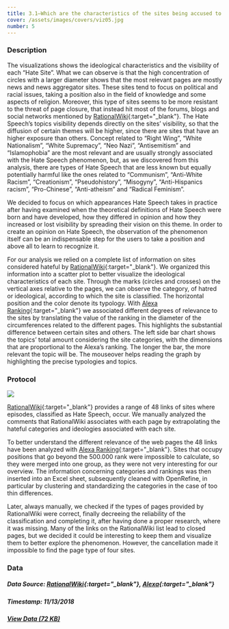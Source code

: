 ```yaml
---
title: 3.1—Which are the characteristics of the sites being accused to spread hate according to RationalWiki?
cover: /assets/images/covers/viz05.jpg
number: 5
---
```


### Description

The visualizations shows the ideological characteristics and the visibility of each “Hate Site”. What we can observe is that the high concentration of circles with a larger diameter shows that the most relevant pages are mostly news and news aggregator sites. These sites tend to focus on political and racial issues, taking a position also in the field of knowledge and some aspects of religion.
Moreover, this type of sites seems to be more resistant to the threat of page closure, that instead hit most of the forums, blogs and social networks mentioned by [RationalWiki](https://rationalwiki.org/wiki/Category:Internet_hate_sites){:target="_blank"}.
The Hate Speech’s topics visibility depends directly on the sites’ visibility, so that the diffusion of certain themes will be higher, since there are sites that have an higher exposure than others. Concept related to “Right Wing”, “White Nationalism”, “White Supremacy”, “Neo Nazi”, “Antisemitism” and “Islamophobia” are the most relevant and are usually strongly associated with the Hate Speech phenomenon, but, as we discovered from this analysis, there are types of Hate Speech that are less known but equally potentially harmful like the ones related to “Communism”, “Anti-White Racism”, “Creationism”, “Pseudohistory”,  “Misogyny”, “Anti-Hispanics racism”, “Pro-Chinese”, “Anti-atheism” and “Radical Feminism”.

We decided to focus on which appearances Hate Speech takes in practice after having examined when the theoretical definitions of Hate Speech were born and have developed, how they differed in opinion and how they increased or lost visibility by spreading their vision on this theme. In order to create an opinion on Hate Speech, the observation of the phenomenon itself can be an indispensable step for the users to take a position and above all to learn to recognize it.

For our analysis we relied on a complete list of information on sites considered hateful by [RationalWiki](https://rationalwiki.org/wiki/Category:Internet_hate_sites){:target="_blank"}. We organized this information into a scatter plot to better visualize the ideological characteristics of each site. 
Through the marks (circles and crosses) on the vertical axes relative to the pages, we can observe the category, of hatred or ideological, according to which the site is classified. The horizontal position and the color denote its typology. With [Alexa Ranking](https://www.alexa.com/){:target="_blank"} we associated different degrees of relevance to the sites by translating the value of the ranking in the diameter of the circumferences related to the different pages. This highlights the substantial difference between certain sites and others.
The left side bar chart shows the topics’ total amount considering the site categories, with the dimensions that are proportional to the Alexa’s ranking. The longer the bar, the more relevant the topic will be.
The mouseover helps reading the graph by highlighting the precise typologies and topics.


### Protocol
<img src="{{ '/assets/images/protocols/protocol-05.png' | relative_path }}">

[RationalWiki](https://rationalwiki.org/wiki/Category:Internet_hate_sites){:target="_blank"} provides a range of 48 links of sites where episodes, classified as Hate Speech, occur. 
We manually analyzed the comments that RationalWiki associates with each page by extrapolating the hateful categories and ideologies associated with each site.

To better understand the different relevance of the web pages the 48 links have been analyzed with [Alexa Ranking](https://www.alexa.com/){:target="_blank"}. Sites that occupy positions that go beyond the 500.000 rank were impossible to calculate, so they were merged into one group, as they were not very interesting for our overview.
The information concerning categories and rankings was then inserted into an Excel sheet, subsequently cleaned with OpenRefine, in particular by clustering and standardizing the categories in the case of too thin differences.

Later, always manually, we checked if the types of pages provided by RationalWiki were correct, finally decreeing the reliability of the classification and completing it, after having done a proper research, where it was missing.
Many of the links on the RationalWiki list lead to closed pages, but we decided it could be interesting to keep them and visualize them to better explore the phenomenon. However, the cancellation made it impossible to find the page type of four sites. 


### Data
##### Data Source: [RationalWiki](https://rationalwiki.org/wiki/Category:Internet_hate_sites){:target="_blank"}, [Alexa](https://www.alexa.com/){:target="_blank"}
##### Timestamp: 11/13/2018
##### [View Data (72 KB)](/assets/datasets/3.1.xlsx)